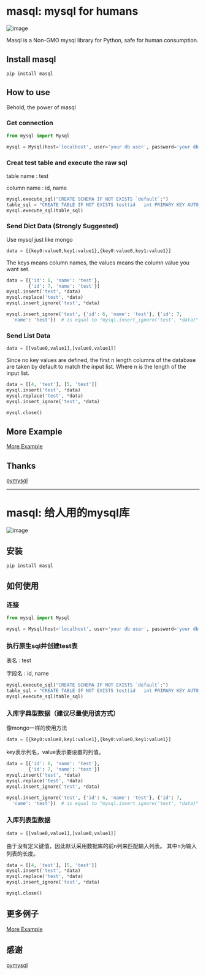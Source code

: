 # masql: mysql for humans
![image](https://warehouse-camo.cmh1.psfhosted.org/1912c9df2012392febbfa09e84588bc474d9d010/68747470733a2f2f696d672e736869656c64732e696f2f707970692f6c2f72657175657374732e737667)

Masql is a Non-GMO mysql library for Python, safe for human consumption.

## Install masql
```shell
pip install masql
```

## How to use
Behold, the power of masql

### Get connection
```python
from mysql import Mysql

mysql = Mysql(host='localhost', user='your db user', password='your db password', db='default')
```

### Creat test table and execute the raw sql

table name : test

column name : id, name
```python
mysql.execute_sql("CREATE SCHEMA IF NOT EXISTS `default`;")
table_sql = "CREATE TABLE IF NOT EXISTS test(id   int PRIMARY KEY AUTO_INCREMENT,name varchar(64))charset utf8mb4;"
mysql.execute_sql(table_sql)
```

### Send Dict Data (Strongly Suggested)
Use mysql just like mongo

```python
data = [{key0:value0,key1:value1},{key0:value0,key1:value1}]
```

The keys means column names, the values means the column value you want set.

```python
data = [{'id': 6, 'name': 'test'},
        {'id': 7, 'name': 'test'}]
mysql.insert('test', *data)
mysql.replace('test', *data)
mysql.insert_ignore('test', *data)

mysql.insert_ignore('test', {'id': 6, 'name': 'test'}, {'id': 7,
  'name': 'test'})  # is equal to "mysql.insert_ignore('test', *data)"

```

### Send List Data
```python
data = [[value0,value1],[value0,value1]]
```
Since no key values are defined, the first n length columns of the database are taken by default to match the input list.
Where n is the length of the input list.
```python
data = [[4, 'test'], [5, 'test']]
mysql.insert('test', *data)
mysql.replace('test', *data)
mysql.insert_ignore('test', *data)

mysql.close()
```

## More Example
[More Example](https://github.com/mahaoyang/masql/tree/master/mysql/tests)

## Thanks
[pymysql](https://github.com/PyMySQL/PyMySQL)


---






# masql: 给人用的mysql库
![image](https://warehouse-camo.cmh1.psfhosted.org/1912c9df2012392febbfa09e84588bc474d9d010/68747470733a2f2f696d672e736869656c64732e696f2f707970692f6c2f72657175657374732e737667)

## 安装

```shell
pip install masql
```

## 如何使用

### 连接
```python
from mysql import Mysql

mysql = Mysql(host='localhost', user='your db user', password='your db password', db='default')
```

### 执行原生sql并创建test表

表名 : test

字段名 : id, name
```python
mysql.execute_sql("CREATE SCHEMA IF NOT EXISTS `default`;")
table_sql = "CREATE TABLE IF NOT EXISTS test(id   int PRIMARY KEY AUTO_INCREMENT,name varchar(64))charset utf8mb4;"
mysql.execute_sql(table_sql)
```

### 入库字典型数据（建议尽量使用该方式）

像mongo一样的使用方法

```python
data = [{key0:value0,key1:value1},{key0:value0,key1:value1}]
```

key表示列名，value表示要设置的列值。

```python
data = [{'id': 6, 'name': 'test'},
        {'id': 7, 'name': 'test'}]
mysql.insert('test', *data)
mysql.replace('test', *data)
mysql.insert_ignore('test', *data)

mysql.insert_ignore('test', {'id': 6, 'name': 'test'}, {'id': 7,
  'name': 'test'})  # is equal to "mysql.insert_ignore('test', *data)"

```

### 入库列表型数据
```python
data = [[value0,value1],[value0,value1]]
```
由于没有定义键值，因此默认采用数据库的前n列来匹配输入列表。
其中n为输入列表的长度。
```python
data = [[4, 'test'], [5, 'test']]
mysql.insert('test', *data)
mysql.replace('test', *data)
mysql.insert_ignore('test', *data)

mysql.close()
```

## 更多例子
[More Example](https://github.com/mahaoyang/masql/tree/master/mysql/tests)

## 感谢
[pymysql](https://github.com/PyMySQL/PyMySQL)